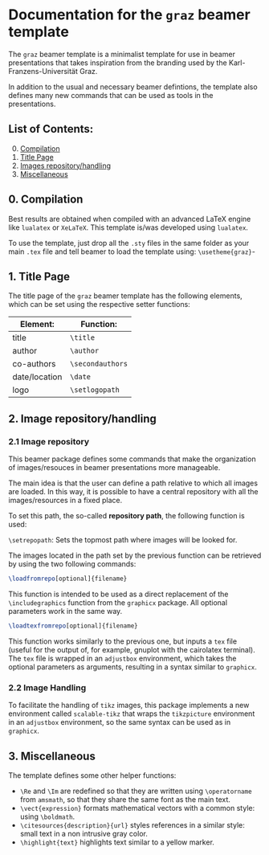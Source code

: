 # Documentation for the `graz` beamer template

The `graz` beamer template is a minimalist template for use in beamer presentations that takes inspiration from the branding used by the Karl-Franzens-Universität Graz.

In addition to the usual and necessary beamer defintions, the template also defines many new commands that can be used as tools in the presentations.

## List of Contents:
 0. [Compilation](#0-compilation)
 1. [Title Page](#1-title-page)
 2. [Images repository/handling](#2-image-repositoryhandling)
 3. [Miscellaneous](#3-miscellaneous)

## 0. Compilation

Best results are obtained when compiled with an advanced LaTeX engine like `lualatex` or  `XeLaTeX`. This template is/was developed using `lualatex`.

To use the template, just drop all the `.sty` files in the same folder as your main `.tex` file and tell beamer to load the template using: `\usetheme{graz}`-

## 1. Title Page

The title page of the `graz` beamer template has the following elements, which can be set using the respective setter functions:

| Element:       | Function:
| ------------- | --------------------- |
| title         | `\title`          |
| author        | `\author`         |
| co-authors    | `\secondauthors`  |
| date/location | `\date`           |               
| logo          | `\setlogopath`    |

## 2. Image repository/handling

### 2.1 Image repository

This beamer package defines some commands that make the organization of images/resouces in beamer presentations more manageable.

The main idea is that the user can define a path relative to which all images are loaded. In this way, it is possible to have a central repository with all the images/resources in a fixed place.

To set this path, the so-called **repository path**, the following function is used:

 `\setrepopath`: Sets the topmost path where images will be looked for.

The images located in the path set by the previous function can be retrieved by using the two following commands:

```latex
\loadfromrepo[optional]{filename}
```
This function is intended to be used as a direct replacement of the `\includegraphics` function from the `graphicx` package. All optional parameters work in the same way.

```latex
\loadtexfromrepo[optional]{filename}
```
This function works similarly to the previous one, but inputs a `tex` file (useful for the output of, for example, gnuplot with the cairolatex terminal). The `tex` file is wrapped in an `adjustbox` environment, which takes the optional parameters as arguments, resulting in a syntax similar to `graphicx`.

### 2.2 Image Handling

To facilitate the handling of `tikz` images, this package implements a new environment called `scalable-tikz` that wraps the `tikzpicture` environment in an `adjustbox` environment, so the same syntax can be used as in `graphicx`.

## 3. Miscellaneous

The template defines some other helper functions:

+ `\Re` and `\Im` are redefined so that they are written using `\operatorname` from `amsmath`, so that they share the same font as the main text.
+ `\vect{expression}` formats mathematical vectors with a common style: using `\boldmath`.
+ `\citesources{description}{url}` styles references in a similar style: small text in a non intrusive gray color.
+ `\highlight{text}` highlights text similar to a yellow marker.
